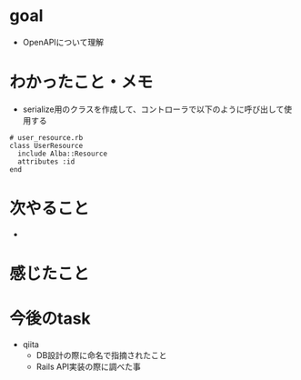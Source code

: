 # goal

+ OpenAPIについて理解

# わかったこと・メモ

+ serialize用のクラスを作成して、コントローラで以下のように呼び出して使用する
```rb:
# user_resource.rb
class UserResource
  include Alba::Resource
  attributes :id
end
```

# 次やること

-  

# 感じたこと


# 今後のtask

+ qiita
  + DB設計の際に命名で指摘されたこと
  + Rails API実装の際に調べた事


